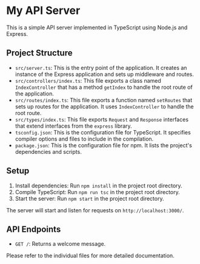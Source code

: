 # My API Server

This is a simple API server implemented in TypeScript using Node.js and Express.

## Project Structure

- `src/server.ts`: This is the entry point of the application. It creates an instance of the Express application and sets up middleware and routes.
- `src/controllers/index.ts`: This file exports a class named `IndexController` that has a method `getIndex` to handle the root route of the application.
- `src/routes/index.ts`: This file exports a function named `setRoutes` that sets up routes for the application. It uses `IndexController` to handle the root route.
- `src/types/index.ts`: This file exports `Request` and `Response` interfaces that extend interfaces from the `express` library.
- `tsconfig.json`: This is the configuration file for TypeScript. It specifies compiler options and files to include in the compilation.
- `package.json`: This is the configuration file for npm. It lists the project's dependencies and scripts.

## Setup

1. Install dependencies: Run `npm install` in the project root directory.
2. Compile TypeScript: Run `npm run tsc` in the project root directory.
3. Start the server: Run `npm start` in the project root directory.

The server will start and listen for requests on `http://localhost:3000/`.

## API Endpoints

- `GET /`: Returns a welcome message.

Please refer to the individual files for more detailed documentation.